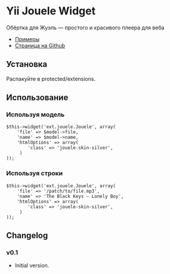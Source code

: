 Yii Jouele Widget
=================

Обёртка для Жуэль — простого и красивого плеера для веба

- [Примеры](http://stanislavkrsv.github.com/yii-jouele-widget)
- [Страница на Github](https://github.com/stanislavkrsv/jouele)


Установка
------------------

Распакуйте в protected/extensions.

Использование
------------------

### Используя модель

~~~
$this->widget('ext.jouele.Jouele', array(
    'file' => $model->file,
    'name' => $model->name,
    'htmlOptions' => array(
        'class' => 'jouele-skin-silver',
     )
));
~~~

### Используя строки

~~~
$this->widget('ext.jouele.Jouele', array(
    'file' => '/patch/to/file.mp3',
    'name' => 'The Black Keys — Lonely Boy',
    'htmlOptions' => array(
        'class' => 'jouele-skin-silver',
     )
));
~~~



Changelog
------------------

### v0.1

- Initial version.